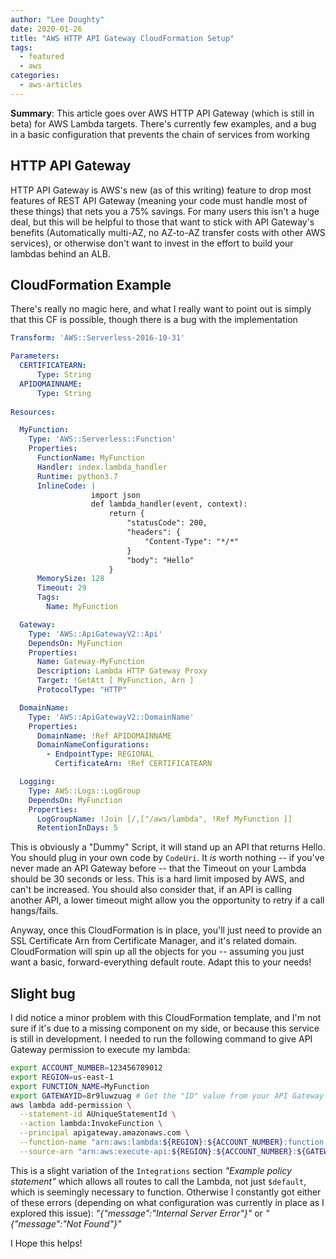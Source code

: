 ```yaml
---
author: "Lee Doughty"
date: 2020-01-26
title: "AWS HTTP API Gateway CloudFormation Setup"
tags:
  - featured
  - aws
categories:
  - aws-articles
---
```


**Summary**: This article goes over AWS HTTP API Gateway (which is still in beta) for AWS Lambda targets. There's currently few examples, and a bug in a basic configuration that prevents the chain of services from working

<!--more-->

## HTTP API Gateway

HTTP API Gateway is AWS's new (as of this writing) feature to drop most features of REST API Gateway (meaning your code must handle most of these things) that nets you a 75% savings. For many users this isn't a huge deal, but this will be helpful to those that want to stick with API Gateway's benefits (Automatically multi-AZ, no AZ-to-AZ transfer costs with other AWS services), or otherwise don't want to invest in the effort to build your lambdas behind an ALB.

## CloudFormation Example

There's really no magic here, and what I really want to point out is simply that this CF is possible, though there is a bug with the implementation

```yaml
Transform: 'AWS::Serverless-2016-10-31'

Parameters: 
  CERTIFICATEARN:
      Type: String
  APIDOMAINNAME:
      Type: String
  
Resources:

  MyFunction:
    Type: 'AWS::Serverless::Function'
    Properties:
      FunctionName: MyFunction
      Handler: index.lambda_handler
      Runtime: python3.7
      InlineCode: |
                  import json
                  def lambda_handler(event, context):
                      return {
                          "statusCode": 200,
                          "headers": {
                              "Content-Type": "*/*"
                          }
                          "body": "Hello"
                      }
      MemorySize: 128
      Timeout: 29
      Tags:
        Name: MyFunction

  Gateway:
    Type: 'AWS::ApiGatewayV2::Api'
    DependsOn: MyFunction
    Properties:
      Name: Gateway-MyFunction
      Description: Lambda HTTP Gateway Proxy
      Target: !GetAtt [ MyFunction, Arn ]
      ProtocolType: "HTTP"

  DomainName:
    Type: 'AWS::ApiGatewayV2::DomainName'
    Properties:
      DomainName: !Ref APIDOMAINNAME
      DomainNameConfigurations:
        - EndpointType: REGIONAL
          CertificateArn: !Ref CERTIFICATEARN

  Logging:
    Type: AWS::Logs::LogGroup
    DependsOn: MyFunction
    Properties: 
      LogGroupName: !Join [/,["/aws/lambda", !Ref MyFunction ]]
      RetentionInDays: 5
```

This is obviously a "Dummy" Script, it will stand up an API that returns Hello. You should plug in your own code by `CodeUri`. It _is_ worth nothing -- if you've never made an API Gateway before -- that the Timeout on your Lambda should be 30 seconds or less. This is a hard limit imposed by AWS, and can't be increased. You should also consider that, if an API is calling another API, a lower timeout might allow you the opportunity to retry if a call hangs/fails.

Anyway, once this CloudFormation is in place, you'll just need to provide an SSL Certificate Arn from Certificate Manager, and it's related domain. CloudFormation will spin up all the objects for you -- assuming you just want a basic, forward-everything default route. Adapt this to your needs!

## Slight bug

I did notice a minor problem with this CloudFormation template, and I'm not sure if it's due to a missing component on my side, or because this service is still in development. I needed to run the following command to give API Gateway permission to execute my lambda:

```sh
export ACCOUNT_NUMBER=123456789012
export REGION=us-east-1
export FUNCTION_NAME=MyFunction
export GATEWAYID=8r9luwzuag # Get the "ID" value from your API Gateway API Listing page
aws lambda add-permission \
  --statement-id AUniqueStatementId \
  --action lambda:InvokeFunction \
  --principal apigateway.amazonaws.com \
  --function-name "arn:aws:lambda:${REGION}:${ACCOUNT_NUMBER}:function:${FUNCTION_NAME}" \
  --source-arn "arn:aws:execute-api:${REGION}:${ACCOUNT_NUMBER}:${GATEWAYID}/*"
```

This is a slight variation of the `Integrations` section _"Example policy statement"_ which allows all routes to call the Lambda, not just `$default`, which is seemingly necessary to function. Otherwise I constantly got either of these errors (depending on what configuration was currently in place as I explored this issue): _"{"message":"Internal Server Error"}"_ or _"{"message":"Not Found"}"_

I Hope this helps!
